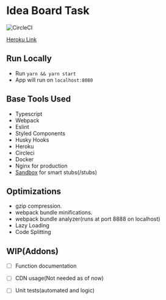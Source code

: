 # Idea Board Task

![CircleCI](https://img.shields.io/circleci/build/github/Mohit21GoJs/bcg-task/master?style=for-the-badge&token=24da5b9aafe35da88df71082e8bd51ef42286d2f)

[Heroku Link](https://tiles-map.herokuapp.com/)

## Run Locally

* Run `yarn && yarn start`
* App will run on `localhost:8080`

## Base Tools Used

-   Typescript
-   Webpack
-   Eslint
-   Styled Components
-   Husky Hooks
-   Heroku
-   Circleci
-   Docker
-   Nginx for production
-   [Sandbox](https://getsandbox.com/) for smart stubs(/stubs)

## Optimizations

-   gzip compression.
-   webpack bundle minifications.
-   webpack bundle analyzer(runs at port 8888 on localhost)
-   Lazy Loading
-   Code Splitting

## WIP(Addons)

-   [ ] Function documentation

-   [ ] CDN usage(Not needed as of now)

-   [ ] Unit tests(automated and logic)
